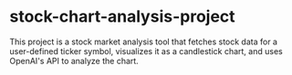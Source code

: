 # stock-chart-analysis-project
This project is a stock market analysis tool that fetches stock data for a user-defined ticker symbol, visualizes it as a candlestick chart, and uses OpenAI's API to analyze the chart.

